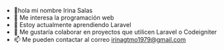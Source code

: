 - 👋hola mi nombre Irina Salas
- 👀 Me interesa la programación web
- 🌱 Estoy actualmente aprendiendo Laravel
- 💞️ Me gustaría colaborar en proyectos que utilicen  Laravel o Codeigniter 
- 📫 Me pueden contactar al correo irinagtmo1979@gmail.com

<!---
irinagtmo1979/irinagtmo1979 is a ✨ special ✨ repository because its `README.md` (this file) appears on your GitHub profile.
You can click the Preview link to take a look at your changes.
--->
